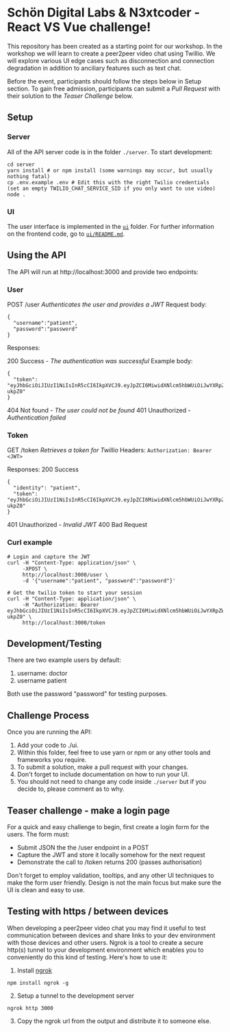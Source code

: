 # Schön Digital Labs & N3xtcoder - React VS Vue challenge!

This repository has been created as a starting point for our workshop. In the workshop we will learn to create a peer2peer video chat using Twillio. We will explore various UI edge cases such as disconnection and connection degradation in addition to anciliary features such as text chat.

Before the event, participants should follow the steps below in Setup section. To gain free admission, participants can submit a *Pull Request* with their solution to the *Teaser Challenge* below.

## Setup

### Server

All of the API server code is in the folder `./server`. To start development:

```
cd server
yarn install # or npm install (some warnings may occur, but usually nothing fatal)
cp .env.example .env # Edit this with the right Twilio credentials (set an empty TWILIO_CHAT_SERVICE_SID if you only want to use video)
node .
```

### UI

The user interface is implemented in the [`ui`](./ui) folder. For further information on the frontend code, go to [`ui/README.md`](ui/README.md).

## Using the API

The API will run at http://localhost:3000 and provide two endpoints:

### User

POST /user *Authenticates the user and provides a JWT*
Request body:
```
{
  "username":"patient",
  "password":"password"
}
```
Responses:

200 Success - *The authentication was successful*
Example body:
```
{
  "token": "eyJhbGciOiJIUzI1NiIsInR5cCI6IkpXVCJ9.eyJpZCI6MiwidXNlcm5hbWUiOiJwYXRpZW50IiwicGFzc3dvcmQiOiJwYXNzd29yZCIsImRpc3BsYXlOYW1lIjoiSG9tZXIgU2ltcHNvbiIsInJvbGUiOiJwYXRpZW50IiwiaWF0IjoxNTA4NzYxNDA0LCJleHAiOjE1MDg4NDc4MDR9.VDIbyyDpV8_g_KjWQw4H6UDPpvSuYjpjxM1hZ-ukpZ0"
}
```

404 Not found - *The user could not be found*
401 Unauthorized - *Authentication failed*

### Token

GET /token *Retrieves a token for Twillio*
Headers:
`Authorization: Bearer <JWT>`

Responses:
200 Success
```
{
  "identity": "patient",
  "token": "eyJhbGciOiJIUzI1NiIsInR5cCI6IkpXVCJ9.eyJpZCI6MiwidXNlcm5hbWUiOiJwYXRpZW50IiwicGFzc3dvcmQiOiJwYXNzd29yZCIsImRpc3BsYXlOYW1lIjoiSG9tZXIgU2ltcHNvbiIsInJvbGUiOiJwYXRpZW50IiwiaWF0IjoxNTA4NzYxNDA0LCJleHAiOjE1MDg4NDc4MDR9.VDIbyyDpV8_g_KjWQw4H6UDPpvSuYjpjxM1hZ-ukpZ0"
}
```
401 Unauthorized - *Invalid JWT*
400 Bad Request

### Curl example
```
# Login and capture the JWT
curl -H "Content-Type: application/json" \
     -XPOST \
     http://localhost:3000/user \
     -d '{"username":"patient", "password":"password"}'

# Get the twilio token to start your session
curl -H "Content-Type: application/json" \
     -H "Authorization: Bearer eyJhbGciOiJIUzI1NiIsInR5cCI6IkpXVCJ9.eyJpZCI6MiwidXNlcm5hbWUiOiJwYXRpZW50IiwicGFzc3dvcmQiOiJwYXNzd29yZCIsImRpc3BsYXlOYW1lIjoiSG9tZXIgU2ltcHNvbiIsInJvbGUiOiJwYXRpZW50IiwiaWF0IjoxNTA4NzYxNDA0LCJleHAiOjE1MDg4NDc4MDR9.VDIbyyDpV8_g_KjWQw4H6UDPpvSuYjpjxM1hZ-ukpZ0" \
     http://localhost:3000/token
```

## Development/Testing

There are two example users by default:

1. username: doctor
2. username patient

Both use the password "password" for testing purposes.

## Challenge Process

Once you are running the API:
1. Add your code to ./ui.
2. Within this folder, feel free to use yarn or npm or any other tools and frameworks you require.
3. To submit a solution, make a pull request with your changes.
4. Don't forget to include documentation on how to run your UI.
5. You should not need to change any code inside `./server` but if you decide to, please comment as to why.


## Teaser challenge - make a login page

For a quick and easy challenge to begin, first create a login form for the users. The form must:

- Submit JSON the the /user endpoint in a POST
- Capture the JWT and store it locally somehow for the next request
- Demonstrate the call to /token returns 200 (passes authorisation)

Don't forget to employ validation, tooltips, and any other UI techniques to make the form user friendly. Design is not the main focus but make sure the UI is clean and easy to use.

## Testing with https / between devices

When developing a peer2peer video chat you may find it useful to test communication between devices and share links to your dev environment with those devices and other users. Ngrok is a tool to create a secure http(s) tunnel to your development environment which enables you to conveniently do this kind of testing. Here's how to use it:

1. Install [ngrok](https://ngrok.com/)
```
npm install ngrok -g
```
2. Setup a tunnel to the development server
```
ngrok http 3000
```
3. Copy the ngrok url from the output and distribute it to someone else.
